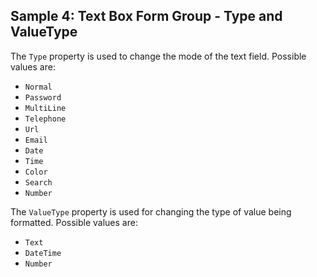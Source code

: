 ## Sample 4: Text Box Form Group - Type and ValueType

The `Type` property is used to change the mode of the text field. Possible values are:

+ `Normal`
+ `Password`
+ `MultiLine`
+ `Telephone`
+ `Url`
+ `Email`
+ `Date`
+ `Time`
+ `Color`
+ `Search`
+ `Number`


The `ValueType` property is used for changing the type of value being formatted. Possible values are:

+ `Text`
+ `DateTime`
+ `Number`
